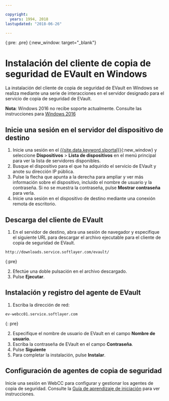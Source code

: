 ```yaml
---

copyright:
  years: 1994, 2018
lastupdated: "2018-06-26"

---
```

{:pre: .pre}
{:new_window: target="_blank"}

# Instalación del cliente de copia de seguridad de EVault en Windows

La instalación del cliente de copia de seguridad de EVault en Windows se realiza mediante una serie de interacciones en el servidor designado para el servicio de copia de seguridad de EVault.

**Nota**: Windows 2016 no recibe soporte actualmente. Consulte las instrucciones para [Windows 2016](install-evault-windows2016.html)

## Inicie una sesión en el servidor del dispositivo de destino

1. Inicie una sesión en el [{{site.data.keyword.slportal}}](https://control.softlayer.com/){:new_window} y seleccione **Dispositivos** > **Lista de dispositivos** en el menú principal para ver la lista de servidores disponibles.
2. Busque el dispositivo para el que ha adquirido el servicio de EVault y anote su dirección IP pública.
3. Pulse la flecha que apunta a la derecha para ampliar y ver más información sobre el dispositivo, incluido el nombre de usuario y la contraseña. Si no se muestra la contraseña, pulse **Mostrar contraseña** para verla. 
4. Inicie una sesión en el dispositivo de destino mediante una conexión remota de escritorio.

## Descarga del cliente de EVault

1. En el servidor de destino, abra una sesión de navegador y especifique el siguiente URL para descargar el archivo ejecutable para el cliente de copia de seguridad de EVault. <br/>
  ```
  http://downloads.service.softlayer.com/evault/
  ```
  {:pre}
  
2. Efectúe una doble pulsación en el archivo descargado.
3. Pulse **Ejecutar**.


## Instalación y registro del agente de EVault
 
1. Escriba la dirección de red: <br />
  ```
  ev-webcc01.service.softlayer.com
  ```
  {: pre}
  
2. Especifique el nombre de usuario de EVault en el campo **Nombre de usuario**. 
3. Escriba la contraseña de EVault en el campo **Contraseña**. 
6. Pulse **Siguiente** 
7. Para completar la instalación, pulse **Instalar**.

## Configuración de agentes de copia de seguridad

Inicie una sesión en WebCC para configurar y gestionar los agentes de copia de seguridad. Consulte la [Guía de aprendizaje de iniciación](index.html#configuring-evault-agent-in-webcc) para ver instrucciones.
